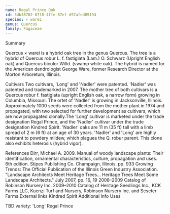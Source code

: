 ```yaml
---
name: Regal Prince Oak
id: 3db38762-07f8-4ffe-87ef-d97afed09194
species: × warei
genus: Quercus
family: Fagaceae
---
```

Summary



Quercus × warei  is a hybrid oak tree in the genus Quercus. The tree is a hybrid of Quercus robur L. f. fastigiata (Lam.) O. Schwarz (Upright English oak) and Quercus bicolor Willd. (swamp white oak).
The hybrid is named for the American dendrologist George Ware, former Research Director at the Morton Arboretum, Illinois.

Cultivars
Two cultivars, 'Long' and 'Nadler' were patented. 'Nadler' was patented and trademarked in 2007. The mother tree of both cultivars is a Quercus robur f. fastigiata (upright English oak, a narrow form) growing in Columbia, Missouri. The ortet of 'Nadler' is growing in Jacksonville, Illinois. Approximately 1000 seeds were collected from the mother plant in 1974 and propagated, with two selected for further development as cultivars, which are now propagated clonally.The 'Long' cultivar is marketed under the trade designation Regal Prince, and the 'Nadler' cultivar under the trade designation Kindred Spirit. 'Nadler' oaks are 11 m (35 ft) tall with a limb spread of 2 m (6 ft) at an age of 30 years. 'Nadler' and 'Long' are highly resistant to powdery mildew, which plagues the Q. robur parent. This clone also exhibits heterosis (hybrid vigor).





References
Dirr, Michael A. 2009. Manual of woody landscape plants: Their identification, ornamental characteristics, culture, propagation and uses. 6th edition. Stipes Publishing Co. Champaign, Illinois. pp. 933
Growing Trends: The Official Publication of the Illinois Green Industry Association.  "Landscape Architects Meet Heritage Trees... Heritage Trees Meet Some Landscape Architects."  July 2007, pp. 16, 19
2008–2009 Catalog of Robinson Nursery Inc.
2009–2010 Catalog of Heritage Seedlings Inc., KCK Farms LLC, Kuenzi Turf and Nursery, Robinson Nursery Inc. and Seseter Farms.External links
Kindred Spirit Additional Info
Uses

TBD
variety:  'Long' Regal Prince